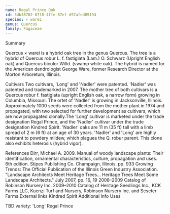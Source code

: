 ```yaml
---
name: Regal Prince Oak
id: 3db38762-07f8-4ffe-87ef-d97afed09194
species: × warei
genus: Quercus
family: Fagaceae
---
```

Summary



Quercus × warei  is a hybrid oak tree in the genus Quercus. The tree is a hybrid of Quercus robur L. f. fastigiata (Lam.) O. Schwarz (Upright English oak) and Quercus bicolor Willd. (swamp white oak).
The hybrid is named for the American dendrologist George Ware, former Research Director at the Morton Arboretum, Illinois.

Cultivars
Two cultivars, 'Long' and 'Nadler' were patented. 'Nadler' was patented and trademarked in 2007. The mother tree of both cultivars is a Quercus robur f. fastigiata (upright English oak, a narrow form) growing in Columbia, Missouri. The ortet of 'Nadler' is growing in Jacksonville, Illinois. Approximately 1000 seeds were collected from the mother plant in 1974 and propagated, with two selected for further development as cultivars, which are now propagated clonally.The 'Long' cultivar is marketed under the trade designation Regal Prince, and the 'Nadler' cultivar under the trade designation Kindred Spirit. 'Nadler' oaks are 11 m (35 ft) tall with a limb spread of 2 m (6 ft) at an age of 30 years. 'Nadler' and 'Long' are highly resistant to powdery mildew, which plagues the Q. robur parent. This clone also exhibits heterosis (hybrid vigor).





References
Dirr, Michael A. 2009. Manual of woody landscape plants: Their identification, ornamental characteristics, culture, propagation and uses. 6th edition. Stipes Publishing Co. Champaign, Illinois. pp. 933
Growing Trends: The Official Publication of the Illinois Green Industry Association.  "Landscape Architects Meet Heritage Trees... Heritage Trees Meet Some Landscape Architects."  July 2007, pp. 16, 19
2008–2009 Catalog of Robinson Nursery Inc.
2009–2010 Catalog of Heritage Seedlings Inc., KCK Farms LLC, Kuenzi Turf and Nursery, Robinson Nursery Inc. and Seseter Farms.External links
Kindred Spirit Additional Info
Uses

TBD
variety:  'Long' Regal Prince